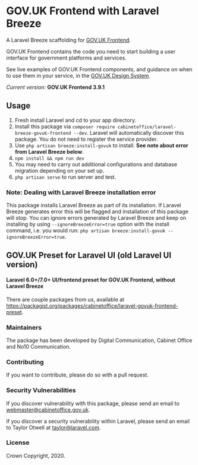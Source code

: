 # GOV.UK Frontend with Laravel Breeze

A Laravel Breeze scaffolding for [GOV.UK Frontend](https://github.com/alphagov/govuk-frontend).

GOV.UK Frontend contains the code you need to start building a user interface for government platforms and services.

See live examples of GOV.UK Frontend components, and guidance on when to use them in your service, in the [GOV.UK Design System](https://design-system.service.gov.uk/).


*Current version:* **GOV.UK Frontend 3.9.1**

## Usage

1. Fresh install Laravel and cd to your app directory.
2. Install this package via `composer require cabinetoffice/laravel-breeze-govuk-frontend --dev`. Laravel will automatically discover this package. You do not need to register the service provider.
3. Use `php artisan breeze:install-govuk` to install. **See note about error from Laravel Breeze below**.
4. `npm install && npm run dev`
5. You may need to carry out additional configurations and database migration depending on your set up.
6. `php artisan serve` to run server and test.

### Note: Dealing with Laravel Breeze installation error
This package installs Laravel Breeze as part of its installation. If Laravel Breeze generates error this will be flagged and installation of this package will stop.
You can ignore errors generated by Laravel Breeze and keep on installing by using `--ignoreBreezeError=true` option with the install command, i.e. you would run: `php artisan breeze:install-govuk --ignoreBreezeError=true`.

## GOV.UK Preset for Laravel UI (old Laravel UI version)

#### Laravel 6.0+/7.0+ UI/frontend preset for GOV.UK Frontend, without Laravel Breeze

There are couple packages from us, available at https://packagist.org/packages/cabinetoffice/laravel-govuk-frontend-preset.

### Maintainers
The package has been developed by Digital Communication, Cabinet Office and No10 Communication.

### Contributing
If you want to contribute, please do so with a pull request. 

### Security Vulnerabilities
If you discover vulnerability with this package, please send an email to webmaster@cabinetoffice.gov.uk.

If you discover a security vulnerability within Laravel, please send an email to Taylor Otwell at taylor@laravel.com.

### License

Crown Copyright, 2020.
